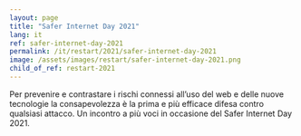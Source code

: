 ```yaml
---
layout: page
title: "Safer Internet Day 2021"
lang: it
ref: safer-internet-day-2021
permalink: /it/restart/2021/safer-internet-day-2021
image: /assets/images/restart/safer-internet-day-2021.png
child_of_ref: restart-2021
---
```


Per prevenire e contrastare i rischi connessi all’uso del web e delle nuove tecnologie la consapevolezza è la prima e più efficace difesa contro qualsiasi attacco. Un incontro a più voci in occasione del Safer Internet Day 2021.
